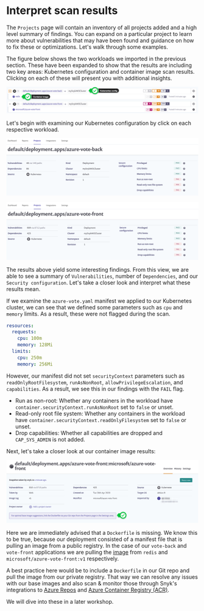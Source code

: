 # Interpret scan results

The `Projects` page will contain an inventory of all projects added and a high level summary of findings. You can expand on a particular project to learn more about vulnerabilities that may have been found and guidance on how to fix these or optimizations. Let's walk through some examples.

The figure below shows the two workloads we imported in the previous section. These have been expanded to show that the results are including two key areas: Kubernetes configuration and container image scan results. Clicking on each of these will present you with additional insights.

![](../../../.gitbook/assets/snyk_scan_01.png)

Let's begin with examining our Kubernetes configuration by click on each respective workload.

![](../../../.gitbook/assets/snyk_scan_02.png)

![](../../../.gitbook/assets/snyk_scan_03.png)

The results above yield some interesting findings. From this view, we are able to see a summary of `Vulnerabilities`, number of `Dependencies`, and our `Security configuration`. Let's take a closer look and interpret what these results mean.

If we examine the `azure-vote.yaml` manifest we applied to our Kubernetes cluster, we can see that we defined some parameters such as `cpu` and `memory` limits. As a result, these were not flagged during the scan.

```yaml
resources:
  requests:
    cpu: 100m
    memory: 128Mi
  limits:
    cpu: 250m
    memory: 256Mi
```

However, our manifest did not set `securityContext` parameters such as `readOnlyRootFilesystem`, `runAsNonRoot`, `allowPrivilegeEscalation`, and `capabilities`. As a result, we see this in our findings with the `FAIL` flag.

* Run as non-root: Whether any containers in the workload have `container.securityContext.runAsNonRoot` set to `false` or unset.
* Read-only root file system: Whether any containers in the workload have `container.securityContext.readOnlyFilesystem` set to `false` or unset.
* Drop capabilities: Whether all capabilities are dropped and `CAP_SYS_ADMIN` is not added.

Next, let's take a closer look at our container image results:

![](../../../.gitbook/assets/snyk_scan_04.png)

Here we are immediately advised that a `Dockerfile` is missing. We know this to be true, because our deployment consisted of a manifest file that is pulling an image from a public registry. In the case of our `vote-back` and `vote-front` applications we are pulling the [image](https://kubernetes.io/docs/concepts/containers/images/) from `redis` and `microsoft/azure-vote-front:v1` respectively.

A best practice here would be to include a `Dockerfile` in our Git repo and pull the image from our private registry. That way we can resolve any issues with our base images and also scan & monitor those through Snyk's integrations to [Azure Repos](https://support.snyk.io/hc/en-us/articles/360004002198-Azure-Repos-integration) and [Azure Container Registry \(ACR\)](https://support.snyk.io/hc/en-us/articles/360003946957-Container-security-with-ACR-integrate-and-test).

We will dive into these in a later workshop.


